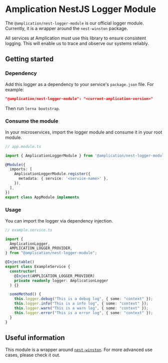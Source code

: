 # Amplication NestJS Logger Module

The `@amplication/nest-logger-module` is our official logger module. Currently, it is a wrapper around the `nest-winston` package.

All services at Amplication must use this library to ensure consistent logging. This will enable us to trace and observe our systems reliably.

## Getting started

### Dependency

Add this logger as a dependency to your service's `package.json` file. For example:

```json
"@amplication/nest-logger-module": "<current-amplication-version>"
```

Then run `lerna bootstrap`.

### Consume the module

In your microservices, import the logger module and consume it in your root module.

```ts
// app.module.ts

import { AmplicationLoggerModule } from '@amplication/nest-logger-module';

@Module({
  imports: [
    AmplicationLoggerModule.register({
      metadata: { service: '<service-name>' },
    }),
  ],
})
export class AppModule implements
```

### Usage

You can import the logger via dependency injection.

```ts
// example.service.ts

import {
  AmplicationLogger,
  AMPLICATION_LOGGER_PROVIDER,
} from "@amplication/nest-logger-module";

@Injectable()
export class ExampleService {
  constructor(
    @Inject(AMPLICATION_LOGGER_PROVIDER)
    private readonly logger: AmplicationLogger
  ) {}

  someMethod() {
    this.logger.debug("This is a debug log", { some: "context" });
    this.logger.info("This is a info log", { some: "context" });
    this.logger.warn("This is a warn log", { some: "context" });
    this.logger.error("This is a error log", { some: "context" });
  }
}
```

## Useful information

This module is a wrapper around [`nest-winston`](https://www.npmjs.com/package/nest-winston). For more advanced use cases, please check it out.
